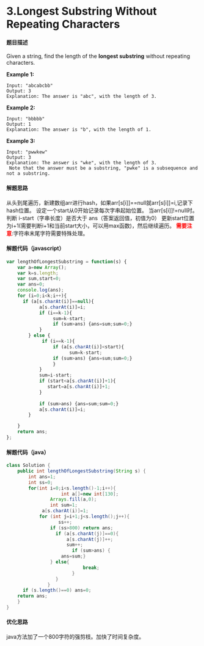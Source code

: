 # 3.Longest Substring Without Repeating Characters

#### 题目描述

Given a string, find the length of the **longest substring** without repeating characters.

**Example 1:**

```
Input: "abcabcbb"
Output: 3 
Explanation: The answer is "abc", with the length of 3. 
```

**Example 2:**

```
Input: "bbbbb"
Output: 1
Explanation: The answer is "b", with the length of 1.
```

**Example 3:**

```
Input: "pwwkew"
Output: 3
Explanation: The answer is "wke", with the length of 3. 
 Note that the answer must be a substring, "pwke" is a subsequence and not a substring.
```

#### 解题思路

从头到尾遍历，新建数组arr进行hash，如果arr[s[i]]==null就arr[s[i]]=i,记录下hash位置。 设定一个start从0开始记录每次字串起始位置。 当arr[s[i]]!=null时。判断 i-start（字串长度）是否大于 ans（答案返回值，初值为0） 更新start位置为i+1(需要判断i+1和当前start大小，可以用max函数)，然后继续遍历。 <strong style='color:red;'>需要注意</strong>:字符串末尾字符需要特殊处理。

#### 解题代码（javascript）

```javascript
var lengthOfLongestSubstring = function(s) {
    var a=new Array();
    var k=s.length;
    var sum,start=0;
    var ans=0;
    console.log(ans);
    for (i=0;i<k;i++){
      if (a[s.charAt(i)]==null){
            a[s.charAt(i)]=i;
            if (i==k-1){
                 sum=k-start;
                 if (sum>ans) {ans=sum;sum=0;}
            }
        } else {
             if (i==k-1){
                 if (a[s.charAt(i)]<start){
                       sum=k-start;
                 if (sum>ans) {ans=sum;sum=0;}  
                 }
            }
            sum=i-start; 
            if (start<a[s.charAt(i)]+1){
               start=a[s.charAt(i)]+1;   
            }
          
            if (sum>ans) {ans=sum;sum=0;}
            a[s.charAt(i)]=i;
        }

    } 
    return ans;
};
```

#### 解题代码（java）

```java
class Solution {
    public int lengthOfLongestSubstring(String s) {
        int ans=1;
        int ss=0;
        for(int i=0;i<s.length()-1;i++){
                    int a[]=new int[130];
                Arrays.fill(a,0);
                int sum=1;
             a[s.charAt(i)]=1;
            for (int j=i+1;j<s.length();j++){
                   ss++;
                if (ss>800) return ans;
                  if (a[s.charAt(j)]==0){
                      a[s.charAt(j)]++;
                      sum++;
                        if (sum>ans) {
                    ans=sum;}
                } else{
                            break;
                        }             
                  }             
               }
      if (s.length()==0) ans=0;  
    return ans;
    }
}
```

#### 优化思路

java方法加了一个800字符的强剪枝。加快了时间复杂度。